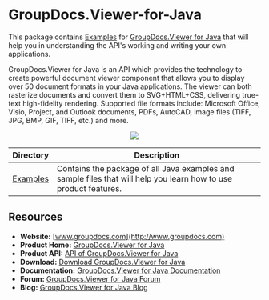 # GroupDocs.Viewer-for-Java

This package contains [Examples](https://github.com/groupdocs-viewer/GroupDocs.Viewer-for-Java/tree/master/) for [GroupDocs.Viewer for Java](http://groupdocs.com/Community/files/9/java-libraries/groupdocs_viewer_for_java/entry12651.aspx) that will help you in understanding the API's working and writing your own applications.

GroupDocs.Viewer for Java is an API which provides the technology to create powerful document viewer component that allows you to display over 50 document formats in your Java applications. The viewer can both rasterize documents and convert them to SVG+HTML+CSS, delivering true-text high-fidelity rendering. Supported file formats include: Microsoft Office, Visio, Project, and Outlook documents, PDFs, AutoCAD, image files (TIFF, JPG, BMP, GIF, TIFF, etc.) and more.

<p align="center">

  <a title="Download complete GroupDocs.Viewer for Java source code" href="https://github.com/groupdocs-viewer/GroupDocs.Viewer-for-Java/archive/master.zip">
	<img src="https://raw.github.com/AsposeExamples/java-examples-dashboard/master/images/downloadZip-Button-Large.png" />
  </a>
</p>

Directory | Description
--------- | -----------
[Examples](https://github.com/groupdocs-viewer/GroupDocs.Viewer-for-Java/tree/master)  | Contains the package of all Java examples and sample files that will help you learn how to use product features. 

## Resources

+ **Website:** [www.groupdocs.com](http://www.groupdocs.com)
+ **Product Home:** [GroupDocs.Viewer for Java](http://groupdocs.com/Community/files/9/java-libraries/groupdocs_viewer_for_java/entry12651.aspx)
+ **Product API:** [API of GroupDocs.Viewer for Java](http://groupdocs.com/Community/files/9/java-libraries/groupdocs_viewer_for_java/entry12651.aspx)
+ **Download:** [Download GroupDocs.Viewer for Java](http://groupdocs.com/Community/files/9/java-libraries/groupdocs_viewer_for_java/entry12651.aspx)
+ **Documentation:** [GroupDocs.Viewer for Java Documentation](http://groupdocs.com/docs/display/viewerjava/Home)
+ **Forum:** [GroupDocs.Viewer for Java Forum](http://groupdocs.com/Community/forums/groupdocs.viewer-product-family/4/showforum.aspx)
+ **Blog:** [GroupDocs.Viewer for Java Blog](http://groupdocs.com/blog/)

